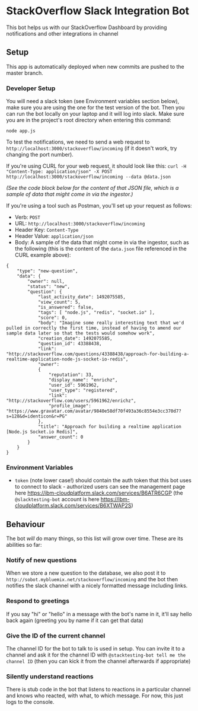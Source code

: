 # StackOverflow Slack Integration Bot

This bot helps us with our StackOverflow Dashboard by providing notifications and other integrations in channel

## Setup

This app is automatically deployed when new commits are pushed to the master branch.

### Developer Setup

You will need a slack token (see Environment variables section below), make sure you are using the one for the test version of the bot.  Then you can run the bot locally on your laptop and it will log into slack.  Make sure you are in the project's root directory when entering this command: 

`node app.js`

To test the notifications, we need to send a web request to `http://localhost:3000/stackoverflow/incoming` (if it doesn't work, try changing the port number).

If you're using CURL for your web request, it should look like this: 
`curl -H "Content-Type: application/json" -X POST http://localhost:3000/stackoverflow/incoming --data @data.json`

_(See the code block below for the content of that JSON file, which is a sample of data that might come in via the ingestor.)_

If you're using a tool such as Postman, you'll set up your request as follows: 

* Verb: `POST`
* URL: `http://localhost:3000/stackoverflow/incoming`
* Header Key: `Content-Type`
* Header Value: `application/json`
* Body: A sample of the data that might come in via the ingestor, such as the following (this is the content of the `data.json` file referenced in the CURL example above): 

```
{
    "type": "new-question",
    "data": { 
        "owner": null,
        "status": "new",
        "question": { 
            "last_activity_date": 1492075585,
            "view_count": 5,
            "is_answered": false,
            "tags": [ "node.js", "redis", "socket.io" ],
            "score": 0,
            "body": "Imagine some really interesting text that we'd pulled in correctly the first time, instead of having to amend our sample data later so that the tests would somehow work",
            "creation_date": 1492075585,
            "question_id": 43388438,
            "link": "http://stackoverflow.com/questions/43388438/approach-for-building-a-realtime-application-node-js-socket-io-redis",
            "owner": 
            { 
                "reputation": 33,
                "display_name": "enrichz",
                "user_id": 5961962,
                "user_type": "registered",
                "link": "http://stackoverflow.com/users/5961962/enrichz",
                "profile_image": "https://www.gravatar.com/avatar/9840e58df70f493a36c8554e3cc370d7?s=128&d=identicon&r=PG" 
            },
            "title": "Approach for building a realtime application [Node.js Socket.io Redis]",
            "answer_count": 0 
        }
    }
}
```

### Environment Variables

* `token` (note lower case!) should contain the auth token that this bot uses to connect to slack - authorized users can see the management page here https://ibm-cloudplatform.slack.com/services/B6ATR6CGP (the `@slacktesting-bot` account is here https://ibm-cloudplatform.slack.com/services/B6XTWAP2S)

## Behaviour

The bot _will_ do many things, so this list will grow over time.  These are its abilities so far:

### Notify of new questions

When we store a new question to the database, we also post it to `http://sobot.mybluemix.net/stackoverflow/incoming` and the bot then notifies the slack channel with a nicely formatted message including links.

### Respond to greetings

If you say "hi" or "hello" in a message with the bot's name in it, it'll say hello back again (greeting you by name if it can get that data)

### Give the ID of the current channel

The channel ID for the bot to talk to is used in setup.  You can invite it to a channel and ask it for the channel ID with `@stacktesting-bot tell me the channel ID` (then you can kick it from the channel afterwards if appropriate)

### Silently understand reactions

There is stub code in the bot that listens to reactions in a particular channel and knows who reacted, with what, to which message.  For now, this just logs to the console.
